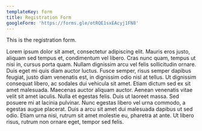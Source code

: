 ```yaml
---
templateKey: form
title: Registration Form
googleForm: 'https://forms.gle/otRQE1sxEAcyj1FN8'
---
```

This is the registration form. Lorem ipsum dolor sit amet, consectetur adipiscing elit. Mauris eros justo, aliquam sed tempus et, condimentum vel libero. Cras nunc quam, tempus ut nisi in, cursus porta quam. Nullam dignissim arcu vel felis sollicitudin ornare. Duis eget mi quis diam auctor luctus. Fusce semper, risus semper dapibus feugiat, justo diam venenatis est, in dignissim odio nisl at tellus. Ut dignissim consequat libero, ac sodales dui vehicula sit amet. Etiam dictum sed ex sit amet malesuada. Maecenas auctor aliquam auctor. Aenean venenatis vitae velit sit amet iaculis. Nulla et egestas felis. Duis ut laoreet massa. Sed posuere mi at lacinia pulvinar. Nunc egestas libero vel urna commodo, a egestas augue placerat. Duis a arcu sit amet dui malesuada dapibus ut sed odio. Etiam urna nisi, rutrum sit amet molestie eu, pharetra at ante. Ut libero risus, rutrum non ornare eget, tempor sed felis.
